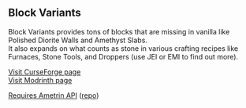 ## Block Variants
Block Variants provides tons of blocks that are missing in vanilla like Polished Diorite Walls and Amethyst Slabs.
<br>It also expands on what counts as stone in various crafting recipes like Furnaces, Stone Tools, and Droppers (use JEI or EMI to find out more).

[Visit CurseForge page](https://www.curseforge.com/minecraft/mc-mods/block-variants)<br>
[Visit Modrinth page](https://modrinth.com/mod/block-variants)

[Requires Ametrin API](https://www.curseforge.com/minecraft/mc-mods/ametrin) ([repo](https://github.com/Ametrin-Studios/Ametrin))
